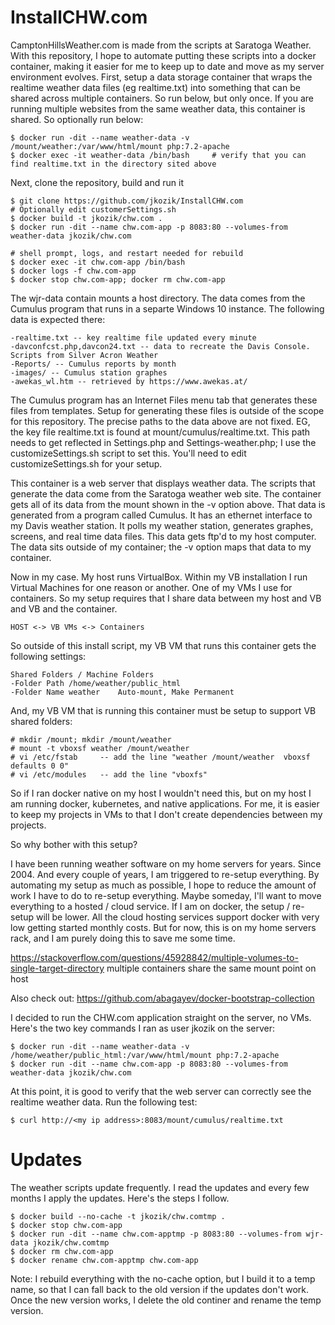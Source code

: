 # InstallCHW.com
CamptonHillsWeather.com is made from the scripts at Saratoga Weather. With this repository, I hope to automate putting these scripts into a docker container, making it easier for me to keep up to date and move as my server environment evolves.
First, setup a data storage container that wraps the realtime weather data files (eg realtime.txt) into something that can be shared across multiple containers.  So run below, but only once.  If you are running multiple websites from the same weather data, this container is shared.  So optionally run below:
```
$ docker run -dit --name weather-data -v /mount/weather:/var/www/html/mount php:7.2-apache
$ docker exec -it weather-data /bin/bash     # verify that you can find realtime.txt in the directory sited above
```

Next, clone the repository, build and run it
```
$ git clone https://github.com/jkozik/InstallCHW.com
# Optionally edit customerSettings.sh 
$ docker build -t jkozik/chw.com .
$ docker run -dit --name chw.com-app -p 8083:80 --volumes-from weather-data jkozik/chw.com

# shell prompt, logs, and restart needed for rebuild
$ docker exec -it chw.com-app /bin/bash
$ docker logs -f chw.com-app
$ docker stop chw.com-app; docker rm chw.com-app

```

The wjr-data contain mounts a host directory. The data comes from the Cumulus program that runs in a separte Windows 10 instance.  The following data is expected there:
```
-realtime.txt -- key realtime file updated every minute
-davconfcst.php,davcon24.txt -- data to recreate the Davis Console.  Scripts from Silver Acron Weather
-Reports/ -- Cumulus reports by month
-images/ -- Cumulus station graphes
-awekas_wl.htm -- retrieved by https://www.awekas.at/
```
The Cumulus program has an Internet Files menu tab that generates these files from templates.  Setup for generating these files is outside of the scope for this repository.
The precise paths to the data above are not fixed.  EG, the key file realtime.txt is found at mount/cumulus/realtime.txt.  This path needs to get reflected in Settings.php and Settings-weather.php; I use the customizeSettings.sh script to set this. You'll need to edit customizeSettings.sh for your setup.



This container is a web server that displays weather data.  The scripts that generate the data come from the Saratoga weather web site.
The container gets all of its data from the mount shown in the -v option above.  That data is generated from a program called Cumulus.  It has an ethernet interface to my Davis weather station.  It polls my weather station, generates graphes, screens, and real time data files.
This data gets ftp'd to my host computer.  The data sits outside of my container; the -v option maps that data to my container.

Now in my case.  My host runs VirtualBox.  Within my VB installation I run Virtual Machines for one reason or another.  One of my VMs I use for containers.  So my setup requires that I share data between my host and VB and VB and the container.
```
HOST <-> VB VMs <-> Containers
```

So outside of this install script, my VB VM that runs this container gets the following settings:
```
Shared Folders / Machine Folders
-Folder Path /home/weather/public_html
-Folder Name weather    Auto-mount, Make Permanent
```

And, my VB VM that is running this container must be setup to support VB shared folders:
```
# mkdir /mount; mkdir /mount/weather
# mount -t vboxsf weather /mount/weather
# vi /etc/fstab     -- add the line "weather /mount/weather  vboxsf  defaults 0 0"
# vi /etc/modules   -- add the line "vboxfs"
```

So if I ran docker native on my host I wouldn't need this, but on my host I am running docker, kubernetes, and native applications.  For me, it is easier to keep my projects in VMs to that I don't create dependencies between my projects.  

So why bother with this setup?

I have been running weather software on my home servers for years.  Since 2004. And every couple of years, I am triggered to re-setup everything. By automating my setup as much as possible, I hope to reduce the amount of work I have to do to re-setup everything.  Maybe someday, I'll want to move everything to a hosted / cloud service.  If I am on docker, the setup / re-setup will be lower. All the cloud hosting services support docker with very low getting started monthly costs.  But for now, this is on my home servers rack, and I am purely doing this to save me some time.


https://stackoverflow.com/questions/45928842/multiple-volumes-to-single-target-directory
multiple containers share the same mount point on host

Also check out:
https://github.com/abagayev/docker-bootstrap-collection

I decided to run the CHW.com application straight on the server, no VMs. Here's the two key commands I ran as user jkozik on the server:
```
$ docker run -dit --name weather-data -v /home/weather/public_html:/var/www/html/mount php:7.2-apache
$ docker run -dit --name chw.com-app -p 8083:80 --volumes-from weather-data jkozik/chw.com
```
At this point, it is good to verify that the web server can correctly see the realtime weather data. Run the following test:
```
$ curl http://<my ip address>:8083/mount/cumulus/realtime.txt
```
# Updates
The weather scripts update frequently.  I read the updates and every few months I apply the updates. Here's the steps I follow.
```
$ docker build --no-cache -t jkozik/chw.comtmp .
$ docker stop chw.com-app
$ docker run -dit --name chw.com-apptmp -p 8083:80 --volumes-from wjr-data jkozik/chw.comtmp
$ docker rm chw.com-app
$ docker rename chw.com-apptmp chw.com-app
```
Note: I rebuild everything with the no-cache option, but I build it to a temp name, so that I can fall back to the old version if the updates don't work. Once the new version works, I delete the old continer and rename the temp version.

